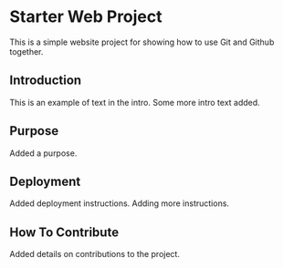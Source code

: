 # Starter Web Project

This is a simple website project for showing how to use Git and Github together.

## Introduction

This is an example of text in the intro. Some more intro text added.

## Purpose

Added a purpose.

## Deployment

Added deployment instructions.
Adding more instructions.

## How To Contribute

Added details on contributions to the project.